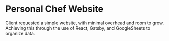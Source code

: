 # Personal Chef Website

Client requested a simple website, with minimal overhead and room to grow. Achieving this through the use of React, Gatsby, and GoogleSheets to organize data.